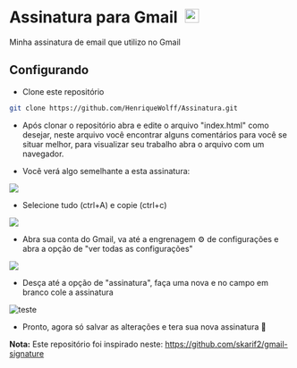 <h1>Assinatura para Gmail &nbsp;<img width="25" src="https://user-images.githubusercontent.com/5141132/50740364-7ea80880-1217-11e9-8faf-2348e31beedd.png"></h1>
Minha assinatura de email que utilizo no Gmail 

## Configurando

- Clone este repositório
```sh
git clone https://github.com/HenriqueWolff/Assinatura.git
```

- Após clonar o repositório abra e edite o arquivo "index.html" como desejar, neste arquivo você encontrar alguns comentários para você se situar melhor, para visualizar seu trabalho abra o arquivo com um navegador.

- Você verá algo semelhante a esta assinatura:
<img src="https://user-images.githubusercontent.com/79487966/199131132-417c5c2f-903a-4399-a1b1-1e24901684f2.png"/>

- Selecione tudo (ctrl+A) e copie (ctrl+c)

<img src="https://user-images.githubusercontent.com/79487966/199131298-ce5d2373-9571-4486-8f7d-044fac672d13.png"/>

- Abra sua conta do Gmail, va até a engrenagem ⚙ de configurações e abra a opção de "ver todas as configurações"

<img src="https://user-images.githubusercontent.com/79487966/199133499-924066eb-9055-4440-9873-a878378f7e30.png"/>

- Desça até a opção de "assinatura", faça uma nova e no campo em branco cole a assinatura

![teste](https://user-images.githubusercontent.com/79487966/199136858-fc158049-325c-4e4a-a280-b0b1858f63df.GIF)

- Pronto, agora só salvar as alterações e tera sua nova assinatura :call_me_hand:

**Nota:**
Este repositório foi inspirado neste: https://github.com/skarif2/gmail-signature


